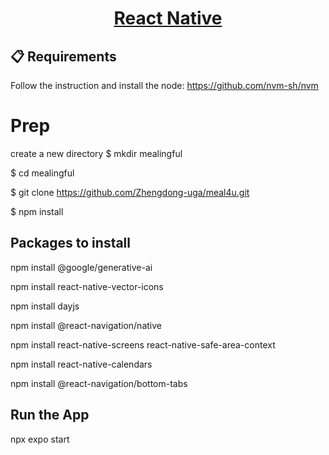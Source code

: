 <h1 align="center">
  <a href="https://reactnative.dev/">
    React Native
  </a>
</h1>

## 📋 Requirements
Follow the instruction and install the node: https://github.com/nvm-sh/nvm

# Prep

create a new directory $ mkdir mealingful

$ cd mealingful

$ git clone https://github.com/Zhengdong-uga/meal4u.git

$ npm install

## Packages to install

npm install @google/generative-ai

npm install react-native-vector-icons

npm install dayjs

npm install @react-navigation/native

npm install react-native-screens react-native-safe-area-context

npm install react-native-calendars

npm install @react-navigation/bottom-tabs


## Run the App
npx expo start



